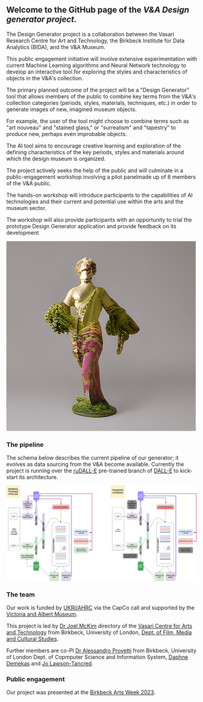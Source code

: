 ## Welcome to the GitHub page of the *V&A Design generator project.*


The Design Generator project is a collaboration between the Vasari Research Centre for Art and Technology, the Birkbeck Institute for Data Analytics (BIDA), and the V&A Museum. 

This public engagement initiative will involve extensive experimentation with current Machine Learning algorithms and Neural Network technology to develop an interactive tool for exploring the styles and characteristics of objects in the V&A's collection. 

The primary planned outcome of the project will be a "Design Generator" tool that allows members of the public to combine key terms from the V&A's collection categories (periods, styles, materials, techniques, etc.) in order to generate images of new, imagined museum objects. 

For example, the user of the tool might choose to combine terms such as "art nouveau" and "stained glass," or "surrealism" and "tapestry" to produce new, perhaps even improbable objects. 

The AI tool aims to encourage creative learning and exploration of the defining characteristics of the key periods, styles and materials around which the design museum is organized.

The project actively seeks the help of the public and will culminate in a public-engagement workshop involving a pilot panelmade up of 8 members of the V&A public. 

The hands-on workshop will introduce participants to the capabilities of AI technologies and their current and potential use within the arts
and the museum sector. 

The workshop will also provide participants with an opportunity to trial the prototype Design Generator application and provide feedback on its development

![An example of a generated image](example-statuette.jpeg "An example of a generated image")

### The pipeline

The schema below describes the current pipeline of our generator; it evolves as data sourcing from the V&A become available.
Currently the project is running over the [ruDALL-E](https://github.com/ai-forever/ru-dalle) pre-trained branch of [DALL-E](https://openai.com/dall-e-2/) to kick-start its architecture.

![A pipeline for the V&A generator](birkbeck_wf_transfer_learning.png "A pipeline for the V&A generator")


### The team

Our work is funded by [UKRI/AHRC](https://www.ukri.org/councils/ahrc/) via the CapCo call and supported by the [Victoria and Albert Museum](https://www.vam.ac.uk/).

This project is led by [Dr Joel McKim](https://www.bbk.ac.uk/our-staff/profile/8005964/joel-mckim)  directory of the [Vasari Centre for Arts and Technology](http://www7.bbk.ac.uk/vasari/) from Birkbeck, University of London, [Dept. of Film, Media and Cultural Studies](https://www.bbk.ac.uk/departments/culture).

Further members are co-PI [Dr Alessandro Provetti](https://www.bbk.ac.uk/our-staff/profile/8005964/joel-mckim) from Birkbeck, University of London Dept. of Copmputer Science and Information System, [Daphne Demekas](https://github.com/daphnedemekas) and [Jo Lawson-Tancred](https://github.com/JoLawsonTancred).

### Public engagement

Our project was presented at the [Birkbeck Arts Week 2023](https://www.bbk.ac.uk/events/remote_event_view?id=36472).

